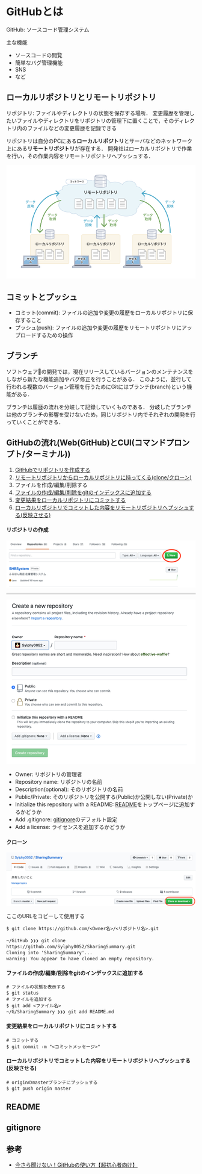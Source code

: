 # GitHubとは
GitHub: ソースコード管理システム

主な機能
- ソースコードの閲覧
- 簡単なバグ管理機能
- SNS
- など

## ローカルリポジトリとリモートリポジトリ
リポジトリ: ファイルやディレクトリの状態を保存する場所．
変更履歴を管理したいファイルやディレクトリをリポジトリの管理下に置くことで，そのディレクトリ内のファイルなどの変更履歴を記録できる

リポジトリは自分のPCにある**ローカルリポジトリ**とサーバなどのネットワーク上にある**リモートリポジトリ**が存在する．
開発社はローカルリポジトリで作業を行い，その作業内容をリモートリポジトリへプッシュする．

![](./figs/about-1.png)

## コミットとプッシュ
- コミット(commit): ファイルの追加や変更の履歴をローカルリポジトリに保存すること
- プッシュ(push): ファイルの追加や変更の履歴をリモートリポジトリにアップロードするための操作

## ブランチ
ソフトウェアの開発では，現在リリースしているバージョンのメンテナンスをしながら新たな機能追加やバグ修正を行うことがある．
このように，並行して行われる複数のバージョン管理を行うためにGitにはブランチ(branch)という機能がある．

ブランチは履歴の流れを分岐して記録していくものである．
分岐したブランチは他のブランチの影響を受けないため，同じリポジトリ内でそれぞれの開発を行っていくことができる．

## GitHubの流れ(Web(GitHub)とCUI(コマンドプロンプト/ターミナル))

1. [GitHubでリポジトリを作成する](#repository)
2. [リモートリポジトリからローカルリポジトリに持ってくる(clone/クローン)](#clone)
3. ファイルを作成/編集/削除する
4. [ファイルの作成/編集/削除をgitのインデックスに追加する](#add)
5. [変更結果をローカルリポジトリにコミットする](#commit)
6. [ローカルリポジトリでコミットした内容をリモートリポジトリへプッシュする(反映させる)](#push)

<a name="repository"></a>
#### リポジトリの作成
![](./figs/about-2.png)

---

![](./figs/about-3.png)

- Owner: リポジトリの管理者
- Repository name: リポジトリの名前
- Description(optional): そのリポジトリの名前
- Public/Private: そのリポジトリを公開する(Public)か公開しない(Private)か
- Initialize this repository with a README: [README](#README)をトップページに追加するかどうか
- Add .gitignore: [gitignore](#gitignore)のデフォルト設定
- Add a license: ライセンスを追加するかどうか

<a name="clone"></a>
#### クローン

![](./figs/about-4.png)

ここのURLをコピーして使用する

```shell
$ git clone https://github.com/<Owner名>/<リポジトリ名>.git

~/GitHub ❯❯❯ git clone https://github.com/Sylphy0052/SharingSummary.git
Cloning into 'SharingSummary'...
warning: You appear to have cloned an empty repository.
```

<a name="add"></a>
#### ファイルの作成/編集/削除をgitのインデックスに追加する

```shell
# ファイルの状態を表示する
$ git status
# ファイルを追加する
$ git add <ファイル名>
~/G/SharingSummary ❯❯❯ git add README.md
```

<a name="commit"></a>
#### 変更結果をローカルリポジトリにコミットする

```shell
# コミットする
$ git commit -m "<コミットメッセージ>"
```

<a name="push"></a>
#### ローカルリポジトリでコミットした内容をリモートリポジトリへプッシュする(反映させる)

```shell
# originのmasterブランチにプッシュする
$ git push origin master
```

<a name="readme"></a>
## README

<a name="gitignore"></a>
## gitignore

<a name="ref"></a>
## 参考
- [今さら聞けない！GitHubの使い方【超初心者向け】](https://techacademy.jp/magazine/6235)
